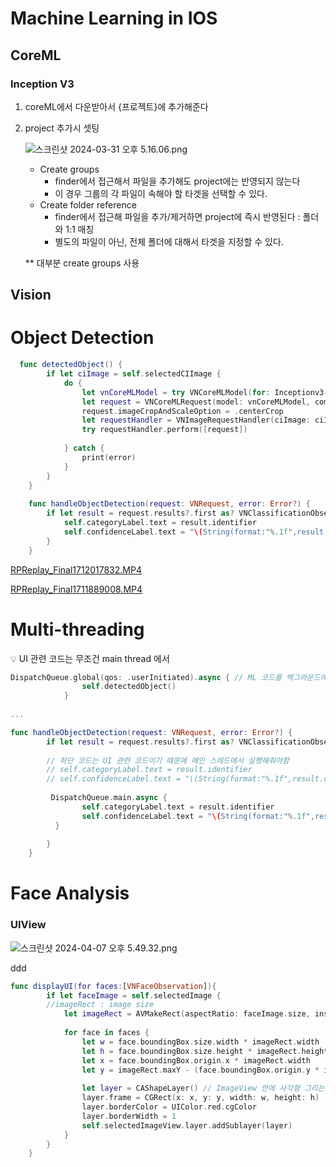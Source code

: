 # Machine Learning in IOS

## CoreML

### Inception V3

1. coreML에서 다운받아서 {프로젝트}에 추가해준다
2. project 추가시 셋팅 
    
    ![스크린샷 2024-03-31 오후 5.16.06.png](https://prod-files-secure.s3.us-west-2.amazonaws.com/3a9c7cf3-8954-4f4c-9411-01e0997a8842/850d3ece-1d85-44cc-b22a-12d6194d11e6/%E1%84%89%E1%85%B3%E1%84%8F%E1%85%B3%E1%84%85%E1%85%B5%E1%86%AB%E1%84%89%E1%85%A3%E1%86%BA_2024-03-31_%E1%84%8B%E1%85%A9%E1%84%92%E1%85%AE_5.16.06.png)
    
    - Create groups
        - finder에서 접근해서 파일을 추가해도 project에는 반영되지 않는다
        - 이 경우 그룹의 각 파일이 속해야 할 타겟을 선택할 수 있다.
    - Create folder reference
        - finder에서 접근해 파일을 추가/제거하면 project에 즉시 반영된다 : 폴더와 1:1 매칭
        - 별도의 파일이 아닌, 전체 폴더에 대해서 타겟을 지정할 수 있다.
    
    ** 대부분 create groups 사용
    

## Vision

# Object Detection

```swift
  func detectedObject() {
        if let ciImage = self.selectedCIImage {
            do {
                let vnCoreMLModel = try VNCoreMLModel(for: Inceptionv3(configuration: .init()).model)
                let request = VNCoreMLRequest(model: vnCoreMLModel, completionHandler: self.handleObjectDetection)
                request.imageCropAndScaleOption = .centerCrop
                let requestHandler = VNImageRequestHandler(ciImage: ciImage, options: [:])
                try requestHandler.perform([request])
                
            } catch {
                print(error)
            }
        }
    }
    
    func handleObjectDetection(request: VNRequest, error: Error?) {
        if let result = request.results?.first as? VNClassificationObservation {
            self.categoryLabel.text = result.identifier
            self.confidenceLabel.text = "\(String(format:"%.1f",result.confidence * 100))%" // confidence:Float , .1f = 소수점 한자리만 표현
        }
    }
```

[RPReplay_Final1712017832.MP4](https://prod-files-secure.s3.us-west-2.amazonaws.com/3a9c7cf3-8954-4f4c-9411-01e0997a8842/a89cf3df-dcd3-49ff-94af-a1997ede37e9/RPReplay_Final1712017832.mp4)

[RPReplay_Final1711889008.MP4](https://prod-files-secure.s3.us-west-2.amazonaws.com/3a9c7cf3-8954-4f4c-9411-01e0997a8842/faf8ee18-55ad-45f4-9d31-e990f68d559e/RPReplay_Final1711889008.mp4)

# Multi-threading

<aside>
💡 UI 관련 코드는 무조건 main thread 에서

</aside>

```swift
DispatchQueue.global(qos: .userInitiated).async { // ML 코드를 백그라운드에서 실행
                self.detectedObject()
            }
            
...

func handleObjectDetection(request: VNRequest, error: Error?) {
        if let result = request.results?.first as? VNClassificationObservation {
        
        // 하단 코드는 UI 관련 코드이기 때문에 메인 스레드에서 실행해줘야함
        // self.categoryLabel.text = result.identifier
        // self.confidenceLabel.text = "\(String(format:"%.1f",result.confidence * 100))%" // confidence:Float , .1f = 소수점 한자리만 표현
         
         DispatchQueue.main.async {
                self.categoryLabel.text = result.identifier
                self.confidenceLabel.text = "\(String(format:"%.1f",result.confidence * 100))%" // confidence:Float , .1f = 소수점 한자리만 표현
          }
        
        }
    }
```

# Face Analysis

### UIView

![스크린샷 2024-04-07 오후 5.49.32.png](https://prod-files-secure.s3.us-west-2.amazonaws.com/3a9c7cf3-8954-4f4c-9411-01e0997a8842/2f58389c-f01e-493a-aea2-22418c05b463/%E1%84%89%E1%85%B3%E1%84%8F%E1%85%B3%E1%84%85%E1%85%B5%E1%86%AB%E1%84%89%E1%85%A3%E1%86%BA_2024-04-07_%E1%84%8B%E1%85%A9%E1%84%92%E1%85%AE_5.49.32.png)

ddd

```swift
func displayUI(for faces:[VNFaceObservation]){
        if let faceImage = self.selectedImage {
        //imageRect : image size
            let imageRect = AVMakeRect(aspectRatio: faceImage.size, insideRect: self.selectedImageView.bounds)
            
            for face in faces {
                let w = face.boundingBox.size.width * imageRect.width
                let h = face.boundingBox.size.height * imageRect.height
                let x = face.boundingBox.origin.x * imageRect.width
                let y = imageRect.maxY - (face.boundingBox.origin.y * imageRect.height)
                
                let layer = CAShapeLayer() // ImageView 안에 사각형 그리는 layer 
                layer.frame = CGRect(x: x, y: y, width: w, height: h)
                layer.borderColor = UIColor.red.cgColor
                layer.borderWidth = 1
                self.selectedImageView.layer.addSublayer(layer)
            }
        }
    }
```

